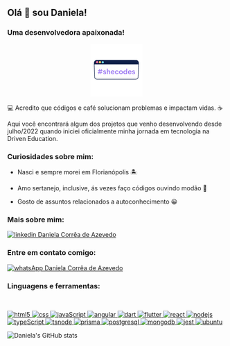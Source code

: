 ## Olá 👋 sou Daniela!

### Uma desenvolvedora apaixonada!

<p align="center" ><img alt="GIF" src="./image/shecodes.png" width="120" /> </p>

<p>💻 Acredito que códigos e café solucionam problemas e impactam vidas. ☕️</p>

<p>Aqui você encontrará algum dos projetos que venho desenvolvendo desde julho/2022 quando iniciei oficialmente minha jornada em tecnologia na Driven Education.</p>

<h3 align="left">Curiosidades sobre mim:</h3>

- <p>Nasci e sempre morei em Florianópolis 🏝️</p>
- <p>Amo sertanejo, inclusive, ás vezes faço códigos ouvindo modão 🤠</p>
- <p>Gosto de assuntos relacionados a autoconhecimento 😀</p>

<h3 align="left">Mais sobre mim:</h3>

<p align="left">
 
<a href="https://www.linkedin.com/in/danitech/" target="blank"><img src="https://raw.githubusercontent.com/rahuldkjain/github-profile-readme-generator/master/src/images/icons/Social/linked-in-alt.svg" alt="linkedin Daniela Corrêa de Azevedo" height="25" width="25" /></a>

</p>

<h3 align="left">Entre em contato comigo:</h3>

<p align="left">
 
<a  href="https://api.whatsapp.com/send?phone=5548998215536&text=Ol%C3%A1,%20vim%20atrav%C3%A9s%20do%20seu%20link%20personalizado!%20"><img src="https://cdn-icons-png.flaticon.com/512/1944/1944502.png" height="40" widht="40" alt="whatsApp Daniela Corrêa de Azevedo"></a> 

</p>

<h3 align="left">Linguagens e ferramentas:</h3>
<br>
<p> 
 <a href="https://www.w3.org/html/" target="_blank"> <img src="https://img.shields.io/badge/HTML5-E34F26?style=for-the-badge&logo=html5&logoColor=white" alt="html5"> </a>   
 <a href="https://www.w3schools.com/css/" target="_blank"> <img  src="https://img.shields.io/badge/CSS3-1572B6?style=for-the-badge&logo=css3&logoColor=white" alt="css"> </a> 
 <a href="https://developer.mozilla.org/en-US/docs/Web/JavaScript" target="_blank"> <img src="https://img.shields.io/badge/JavaScript-323330?style=for-the-badge&logo=javascript&logoColor=F7DF1E" alt="javaScript"/> </a> 
 <a href="https://angular.io/" target="_blank"> <img src="https://img.shields.io/badge/Angular-DD0031?style=for-the-badge&logo=angular&logoColor=white" alt="angular"/> </a> 
  <a href="https://dart.dev/" target="_blank"> <img src="https://img.shields.io/badge/Dart-0175C2?style=for-the-badge&logo=dart&logoColor=white" alt="dart"/> </a> 
  <a href="https://flutter.dev/" target="_blank"> <img src="https://img.shields.io/badge/Flutter-02569B?style=for-the-badge&logo=flutter&logoColor=white" alt="flutter"/> </a> 
  <a href="https://reactjs.org/" target="_blank"> <img src="https://img.shields.io/badge/React-20232A?style=for-the-badge&logo=react&logoColor=61DAFB" alt="react"/> </a> 
   <a href="https://nodejs.org" target="_blank"> <img src="https://img.shields.io/badge/Node.js-339933?style=for-the-badge&logo=nodedotjs&logoColor=white" alt="nodejs"/> </a> 
  <a href="https://www.typescriptlang.org/" target="_blank"> <img src="https://img.shields.io/badge/TypeScript-007ACC?style=for-the-badge&logo=typescript&logoColor=white" alt="typeScript"/> </a> 
   <a href="https://www.npmjs.com/package/ts-node" target="_blank"> <img src="https://img.shields.io/badge/ts--node-3178C6?style=for-the-badge&logo=ts-node&logoColor=white" alt="tsnode"/> </a> 
  <a href="https://www.prisma.io/" target="_blank"> <img  src="https://img.shields.io/badge/Prisma-3982CE?style=for-the-badge&logo=Prisma&logoColor=white" alt="prisma"/> </a> 
 <a href="https://www.postgresql.org" target="_blank"> <img src="https://img.shields.io/badge/PostgreSQL-316192?style=for-the-badge&logo=postgresql&logoColor=white" alt="postgresql"/> </a> 
 <a href="https://www.mongodb.com/cloud/atlas/lp/try4?utm_source=google&utm_campaign=search_gs_pl_evergreen_atlas_core_prosp-brand_gic-null_amers-br_ps-all_desktop_eng_lead&utm_term=mongodb&utm_medium=cpc_paid_search&utm_ad=e&utm_ad_campaign_id=12212624308&adgroup=115749706023&cq_cmp=12212624308&gclid=CjwKCAjw5pShBhB_EiwAvmnNV2ZS3yHbO9Fy-UE1FJgl1NXfGG4xawe2W4fXZsODE-MzW4HzV3GtuxoCkmkQAvD_BwE" target="_blank"> <img src="https://img.shields.io/badge/MongoDB-4EA94B?style=for-the-badge&logo=mongodb&logoColor=white"alt="mongodb"/> </a> 
<a href="https://jestjs.io/pt-BR/" target="_blank"> <img src="https://img.shields.io/badge/Jest-C21325?style=for-the-badge&logo=jest&logoColor=white" alt="jest"/> </a> 
<a href="https://ubuntu.com/download" target="_blank"> <img src="https://img.shields.io/badge/Ubuntu-E95420?style=for-the-badge&logo=ubuntu&logoColor=white" alt="ubuntu" /> </a> 

![Daniela's GitHub stats](https://github-readme-stats.vercel.app/api?username=dcaaz&show_icons=true&theme=dracula)
</p>
